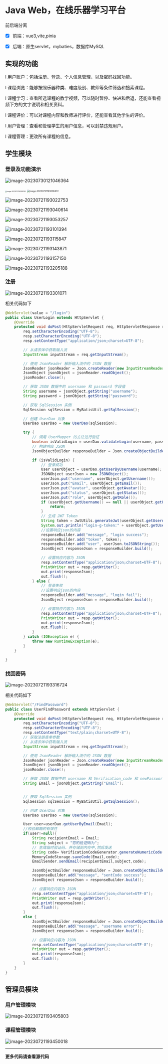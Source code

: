 # Java Web，在线乐器学习平台

前后端分离
- [x] 前端：vue3,vite,pinia
- [x] 后端：原生servlet，mybaties，数据库MySQL



## 实现的功能

l 用户账户：包括注册、登录、个人信息管理，以及密码找回功能。

l 课程浏览：能够按照乐器种类、难度级别、教师等条件筛选和搜索课程。

l 课程学习：查看所选课程的教学视频，可以随时暂停、快进和后退，还能查看视频下方的文字说明和相关资料。

l 课程评价：可以对课程内容和教师进行评价，还能查看其他学生的评价。



l 用户管理：查看和管理学生的用户信息，可以封禁违规用户。

l 课程管理：更改所有课程的信息。



## 学生模块

### 登录及功能演示

![image-20230730121046364](https://typora-1305229676.cos.ap-chengdu.myqcloud.com//Snipaste_2023-07-30_12-12-33.png)

<img src="https://typora-1305229676.cos.ap-chengdu.myqcloud.com//Snipaste_2023-07-30_12-23-04.png" alt="image-20230721192950192" style="zoom: 33%;" />

<img src="https://typora-1305229676.cos.ap-chengdu.myqcloud.com//Snipaste_2023-07-30_12-23-27.png" alt="image-20230721193008472" style="zoom:50%;" />

![image-20230721193022753](https://typora-1305229676.cos.ap-chengdu.myqcloud.com//image-20230721193022753.png)

![image-20230721193040614](https://typora-1305229676.cos.ap-chengdu.myqcloud.com//image-20230721193040614.png)

![image-20230721193053257](https://typora-1305229676.cos.ap-chengdu.myqcloud.com//image-20230721193053257.png)

![image-20230721193101394](https://typora-1305229676.cos.ap-chengdu.myqcloud.com//image-20230721193101394.png)

![image-20230721193115847](https://typora-1305229676.cos.ap-chengdu.myqcloud.com//image-20230721193115847.png)

![image-20230721193143871](https://typora-1305229676.cos.ap-chengdu.myqcloud.com//image-20230721193143871.png)

![image-20230721193157150](https://typora-1305229676.cos.ap-chengdu.myqcloud.com//image-20230721193157150.png)

![image-20230721193205188](https://typora-1305229676.cos.ap-chengdu.myqcloud.com//image-20230721193205188.png)

### 注册

![image-20230721193301071](https://typora-1305229676.cos.ap-chengdu.myqcloud.com//image-20230721193301071.png)

相关代码如下

```java
@WebServlet(value = "/login")
public class UserLogin extends HttpServlet {
    @Override
    protected void doPost(HttpServletRequest req, HttpServletResponse resp) throws ServletException, IOException {
        req.setCharacterEncoding("UTF-8");
        resp.setCharacterEncoding("UTF-8");
        resp.setContentType("application/json;charset=UTF-8");

        // 从请求体中获取输入流
        InputStream inputStream = req.getInputStream();

        // 使用 JsonReader 解析输入流中的 JSON 数据
        JsonReader jsonReader = Json.createReader(new InputStreamReader(inputStream));
        JsonObject jsonObject = jsonReader.readObject();
        jsonReader.close();

        // 获取 JSON 数据中的 username 和 password 字段值
        String username = jsonObject.getString("username");
        String password = jsonObject.getString("password");

        // 获取 SqlSession 实例
        SqlSession sqlSession = MyBatisUtil.getSqlSession();

        // 创建 UserDao 对象
        UserDao userDao = new UserDao(sqlSession);

        try {
            // 调用 UserMapper 的方法进行验证
            boolean isValidLogin = userDao.validateLogin(username, password);
            // 构建响应 JSON
            JsonObjectBuilder responseBuilder = Json.createObjectBuilder();

            if (isValidLogin) {
                // 登录成功
                User userObject = userDao.getUserByUsername(username);
                JSONObject userJson = new JSONObject();
                userJson.put("username", userObject.getUsername());
                userJson.put("Email", userObject.getEmail());
                userJson.put("avatar", userObject.getAvatar());
                userJson.put("status", userObject.getStatus());
                userJson.put("role", userObject.getRole());
                if (userObject.getUsername() == null || userObject.getUsername() == "") {
                    return;
                }
                // 生成 JWT Token
                String token = JwtUtils.generateJwt(userObject.getUsername(), 3600000L);
                System.out.println("login-g-token:" + userObject.getUsername() + "---" + token);
                //设置响应json的内容
                responseBuilder.add("message", "login success");
                responseBuilder.add("token", token);
                responseBuilder.add("user", userJson.toJSONString());
                JsonObject responseJson = responseBuilder.build();

                // 设置响应内容为 JSON
                resp.setContentType("application/json;charset=UTF-8");
                PrintWriter out = resp.getWriter();
                out.print(responseJson);
                out.flush();
            } else {
                // 登录失败
                //设置响应json的内容
                responseBuilder.add("message", "login fail");
                JsonObject responseJson = responseBuilder.build();

                // 设置响应内容为 JSON
                resp.setContentType("application/json;charset=UTF-8");
                PrintWriter out = resp.getWriter();
                out.print(responseJson);
                out.flush();
            }
        } catch (IOException e) {
            throw new RuntimeException(e);
        }
    }

}
```

### 找回密码

![image-20230721193316724](https://typora-1305229676.cos.ap-chengdu.myqcloud.com//image-20230721193316724.png)

相关代码如下

```java
@WebServlet("/FindPassword")
public class UserFindPassword extends HttpServlet {
    @Override
    protected void doPost(HttpServletRequest req, HttpServletResponse resp) throws ServletException, IOException {
        req.setCharacterEncoding("UTF-8");
        resp.setCharacterEncoding("UTF-8");
        resp.setContentType("text/plain;charset=UTF-8");
        // 获取注册表单参数
        // 从请求体中获取输入流
        InputStream inputStream = req.getInputStream();

        // 使用 JsonReader 解析输入流中的 JSON 数据
        JsonReader jsonReader = Json.createReader(new InputStreamReader(inputStream));
        JsonObject jsonObject = jsonReader.readObject();
        jsonReader.close();

        // 获取 JSON 数据中的 username 和 Verification_code 和 newPassword 字段值
        String Email = jsonObject.getString("Email");


        // 获取 SqlSession 实例
        SqlSession sqlSession = MyBatisUtil.getSqlSession();

        // 创建 UserDao 对象
        UserDao userDao = new UserDao(sqlSession);

        User user=userDao.getUserByEmail(Email);
        //校验邮箱的有效性
        if(user!=null){
            String recipientEmail = Email;
            String subject = "您的验证码为";
            // 生成临时验证码，并存储到内存中,然后发送
            String code= VerificationCodeGenerator.generateNumericCode(6);
            MemoryCodeStorage.saveCode(Email,code);
            EmailSender.sendEmail(recipientEmail,subject,code);

            JsonObjectBuilder responseBuilder = Json.createObjectBuilder();
            responseBuilder.add("message", "sentCode success");
            JsonObject responseJson = responseBuilder.build();

            // 设置响应内容为 JSON
            resp.setContentType("application/json;charset=UTF-8");
            PrintWriter out = resp.getWriter();
            out.print(responseJson);
            out.flush();
        }
        else {
            JsonObjectBuilder responseBuilder = Json.createObjectBuilder();
            responseBuilder.add("message", "username error");
            JsonObject responseJson = responseBuilder.build();

            // 设置响应内容为 JSON
            resp.setContentType("application/json;charset=UTF-8");
            PrintWriter out = resp.getWriter();
            out.print(responseJson);
            out.flush();
        }
    }
}
```



## 管理员模块

### 用户管理模块

![image-20230721193405803](https://typora-1305229676.cos.ap-chengdu.myqcloud.com//image-20230721193405803.png)

### 课程管理模块

![image-20230721193450018](https://typora-1305229676.cos.ap-chengdu.myqcloud.com//image-20230721193450018.png)



---





**更多代码请查看源代码**
